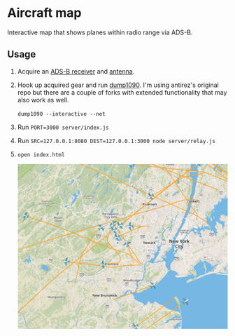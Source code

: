 # Aircraft map

Interactive map that shows planes within radio range via ADS-B.

## Usage

1. Acquire an [ADS-B receiver][adsb] and [antenna][antenna].

1. Hook up acquired gear and run [dump1090][dump1090]. I'm using antirez's original
   repo but there are a couple of forks with extended functionality that may
   also work as well.

   `dump1090 --interactive --net`

1. Run `PORT=3000 server/index.js`

1. Run `SRC=127.0.0.1:8080 DEST=127.0.0.1:3000 node server/relay.js`

1. `open index.html`

    ![](media/planes.png)

[adsb]: https://www.amazon.com/FlightAware-Pro-Stick-ADS-B-Receiver/dp/B01D1ZAP3C
[antenna]: https://www.amazon.com/1090Mhz-Antenna-Connector-2-5dbi-Adapter/dp/B013S8B234
[dump1090]: https://github.com/antirez/dump1090

